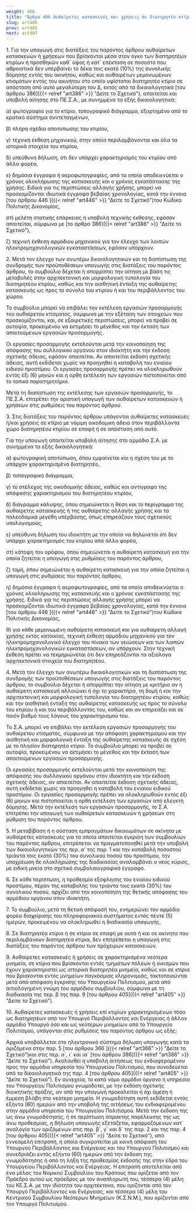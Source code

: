 ```yaml
---
weight: 406
title: "Άρθρο 406 Αυθαίρετες κατασκευές και χρήσεις σε διατηρητέο κτίριο"
slug: art406
prev: art405
next: art407
---
```


1\. Για την υπαγωγή στις διατάξεις του παρόντος άρθρου αυθαίρετων κατασκευών ή χρήσεων που βρίσκονται μέσα στον όγκο των διατηρητέων κτιρίων ή προσθηκών καθ\` ύψος ή κατ\` επέκταση σε ποσοστό που αθροιστικά δεν υπερβαίνει το δέκα τοις εκατό (10%) της συνολικής δόμησης εντός του ακινήτου, καθώς και αυθαιρέτων μεμονωμένων κτισμάτων εντός του ακινήτου στο οποίο υφίσταται διατηρητέο κτίριο σε απόσταση από αυτό μεγαλύτερη του Δ, εκτός από τα δικαιολογητικά [του άρθρου 386]({{< relref "art386" >}} "Δείτε το Σχετικό"), απαιτείται και υποβολή αίτησης στο ΠΕ.Σ.Α., με συνημμένα τα εξής δικαιολογητικά:

α) φωτογραφία για το κτίριο, τοπογραφικό διάγραμμα, εξαρτημένο από το κρατικό σύστημα συντεταγμένων,

β) πλήρη σχέδια αποτύπωσης του κτιρίου,

γ) τεχνική έκθεση μηχανικού, στην οποία περιλαμβάνονται και όλα τα ιστορικά στοιχεία του κτιρίου,

δ) υπεύθυνη δήλωση, ότι δεν υπάρχει χαρακτηρισμός του κτιρίου από άλλο φορέα,

ε) δημόσια έγγραφα ή αεροφωτογραφίες, από τα οποία αποδεικνύεται ο χρόνος ολοκλήρωσης της κατασκευής και ο χρόνος εγκατάστασης της χρήσης. Ειδικά για τις περιπτώσεις αλλαγής χρήσης, μπορεί να προσκομίζονται ιδιωτικά έγγραφα βεβαίας χρονολογίας, κατά την έννοια [του άρθρου 446 ]({{< relref "art446" >}} "Δείτε το Σχετικό")του Κώδικα Πολιτικής Δικονομίας,

στ) μελέτη στατικής επάρκειας ή υποβολή τεχνικής έκθεσης, εφόσον απαιτείται, σύμφωνα με [το άρθρο 386]({{< relref "art386" >}} "Δείτε το Σχετικό"),

ζ) τεχνική έκθεση αρμόδιου μηχανικού για τον έλεγχο των λοιπών ηλεκτρομηχανολογικών εγκαταστάσεων, εφόσον υπάρχουν.

2\. Μετά τον έλεγχο των ανωτέρω δικαιολογητικών και τη διαπίστωση της συνδρομής των προϋποθέσεων υπαγωγής στις διατάξεις του παρόντος άρθρου, το συμβούλιο δέχεται ή απορρίπτει την αίτηση με βάση τις μεταβολές στην αρχιτεκτονική και μορφολογική τυπολογία του διατηρητέου κτιρίου, καθώς και την αισθητική ένταξη της αυθαίρετης κατασκευής ως προς το σύνολο του κτιρίου ή και του περιβάλλοντος του χώρου.

Το συμβούλιο μπορεί να επιβάλει την εκτέλεση εργασιών προσαρμογής του αυθαίρετου κτίσματος, σύμφωνα με την εξέταση των στοιχείων που προσκομίζονται, και, σε εξαιρετικές περιπτώσεις, μπορεί να προβεί σε αυτοψία, προκειμένου να εκτιμήσει το μέγεθος και την έκταση των απαιτούμενων εργασιών προσαρμογής.

Οι εργασίες προσαρμογής εκτελούνται μετά την κοινοποίηση της απόφασης του συλλογικού οργάνου στον ιδιοκτήτη και την έκδοση σχετικής άδειας, εφόσον απαιτείται. Αν απαιτείται έκδοση σχετικής άδειας, αυτή εκδίδεται χωρίς να προηγηθεί η καταβολή του ενιαίου ειδικού προστίμου. Οι εργασίες προσαρμογής πρέπει να ολοκληρωθούν εντός έξι (6) μηνών και η ορθή εκτέλεση των εργασιών πιστοποιείται από το τοπικό παρατηρητήριο.

Μετά τη διαπίστωση της εκτέλεσης των εργασιών προσαρμογής, το ΠΕ.Σ.Α. επιτρέπει την οριστική υπαγωγή των αυθαίρετων κατασκευών ή χρήσεων στις ρυθμίσεις του παρόντος άρθρου.

3\. Στις διατάξεις του παρόντος άρθρου υπάγονται αυθαίρετες κατασκευές ή/και χρήσεις σε κτίριο με νόμιμη οικοδομική άδεια στον περιβάλλοντα χώρο διατηρητέου κτιρίου σε επαφή ή σε απόσταση από αυτό.

Για την υπαγωγή απαιτείται υποβολή αίτησης στο αρμόδιο Σ.Α. με συνημμένα τα εξής δικαιολογητικά:

α) φωτογραφική αποτύπωση, όπου εμφαίνεται και η σχέση του με το υπάρχον χαρακτηρισμένο διατηρητέο,

β) τοπογραφικό διάγραμμα,

γ) το στέλεχος της οικοδομικής άδειας, καθώς και αντίγραφο της απόφασης χαρακτηρισμού του διατηρητέου κτιρίου,

δ) διάγραμμα κάλυψης, όπου σημειώνεται η θέση και το περίγραμμα της αυθαίρετης κατασκευής ή της αυθαίρετης αλλαγής χρήσης και τα πολεοδομικά μεγέθη υπέρβασης, όπως επηρεάζουν τους σχετικούς υπολογισμούς,

ε) υπεύθυνη δήλωση του ιδιοκτήτη με την οποία να δηλώνεται ότι δεν υπάρχει χαρακτηρισμός του κτιρίου από άλλο φορέα,

στ) κάτοψη του ορόφου, όπου σημειώνεται η αυθαίρετη κατασκευή για την οποία ζητείται η υπαγωγή στις ρυθμίσεις του παρόντος άρθρου,

ζ) τομή, όπου σημειώνεται η αυθαίρετη κατασκευή για την οποία ζητείται η υπαγωγή στις ρυθμίσεις του παρόντος άρθρου,

η) δημόσια έγγραφα ή αεροφωτογραφίες, από τα οποία αποδεικνύεται ο χρόνος ολοκλήρωσης της κατασκευής και ο χρόνος εγκατάστασης της χρήσης. Ειδικά για τις περιπτώσεις αλλαγής χρήσης μπορεί να προσκομίζονται ιδιωτικά έγγραφα βεβαίας χρονολογίας, κατά την έννοια [του άρθρου 446 ]({{< relref "art446" >}} "Δείτε το Σχετικό")του Κώδικα Πολιτικής Δικονομίας,

θ) για κάθε μεμονωμένη αυθαίρετη κατασκευή και για αυθαίρετη αλλαγή χρήσης εκτός κατοικίας, τεχνική έκθεση αρμόδιου μηχανικού για τον ηλεκτρομηχανολογικό έλεγχο του πίνακα των γειώσεων και των λοιπών ηλεκτρομηχανολογικών εγκαταστάσεων, αν υπάρχουν. Στην τεχνική έκθεση πρέπει να τεκμηριώνεται ότι δεν επηρεάζονται τα αξιόλογα αρχιτεκτονικά στοιχεία του διατηρητέου.

4\. Μετά τον έλεγχο των ανωτέρω δικαιολογητικών και τη διαπίστωση της συνδρομής των προϋποθέσεων υπαγωγής στις διατάξεις του παρόντος άρθρου, το συμβούλιο δέχεται ή απορρίπτει την αίτηση με κριτήριο αν η αυθαίρετη κατασκευή αλλοιώνει ή όχι το χαρακτήρα, τη δομή ή και την αρχιτεκτονική και μορφολογική τυπολογία του διατηρητέου κτιρίου, καθώς και την αισθητική ένταξη της αυθαίρετης κατασκευής ως προς το σύνολο του κτιρίου ή και του περιβάλλοντός του, καθώς και αν επηρεάζει και σε ποιόν βαθμό τους λόγους του χαρακτηρισμού του.

Το Σ.Α. μπορεί να επιβάλει την εκτέλεση εργασιών προσαρμογής του αυθαίρετου κτίσματος, σύμφωνα με την απόφαση χαρακτηρισμού και την αισθητική και μορφολογική ένταξη της αυθαίρετης κατασκευής σε σχέση με το πλησίον διατηρητέο κτίριο. Το συμβούλιο μπορεί να προβεί σε αυτοψία, προκειμένου να εκτιμήσει το μέγεθος και την έκταση των απαιτούμενων εργασιών προσαρμογής.

Οι εργασίες προσαρμογής εκτελούνται μετά την κοινοποίηση της απόφασης του συλλογικού οργάνου στον ιδιοκτήτη και την έκδοση σχετικής άδειας, αν απαιτείται. Αν απαιτείται έκδοση σχετικής άδειας, αυτή εκδίδεται χωρίς να προηγηθεί η καταβολή του ενιαίου ειδικού προστίμου. Οι εργασίες προσαρμογής πρέπει να ολοκληρωθούν εντός έξι (6) μηνών και πιστοποιείται η ορθή εκτέλεση των εργασιών από ελεγκτή δόμησης. Μετά την εκτέλεση των εργασιών προσαρμογής, το Σ.Α. επιτρέπει την υπαγωγή των αυθαίρετων κατασκευών ή χρήσεων στη ρύθμιση του παρόντος άρθρου.

5\. Η μεταβίβαση ή η σύσταση εμπραγμάτων δικαιωμάτων σε ακίνητα με αυθαίρετες κατασκευές για τα οποία απαιτείται έγκριση των συμβουλίων του παρόντος άρθρου, επιτρέπεται να πραγματοποιηθεί μετά την υποβολή των δικαιολογητικών της περ. α’ της παρ. 1 και την καταβολή ποσοστού τριάντα τοις εκατό (30%) του συνολικού ποσού του προστίμου, την υποχρέωση δε ολοκλήρωσης της διαδικασίας αναλαμβάνει ο νέος κύριος, με ειδική μνεία στο σχετικό συμβολαιογραφικό έγγραφο.

6\. Σε κάθε περίπτωση, η προθεσμία εξόφλησης του ενιαίου ειδικού προστίμου, πέραν της καταβολής του τριάντα τοις εκατό (30%) του συνολικού ποσού, αρχίζει από την κοινοποίηση της θετικής απόφασης του αρμόδιου οργάνου στον ιδιοκτήτη.

7\. Το συμβούλιο, μετά τη θετική απόφασή του, ενημερώνει τον αρμόδιο φορέα διαχείρισης του πληροφοριακού συστήματος εντός πέντε (5) ημερών, προκειμένου να ολοκληρωθεί η διαδικασία υπαγωγής.

8\. Σε διατηρητέα κτίρια ή σε κτίρια σε επαφή με αυτά ή και σε ακίνητα που περιλαμβάνουν διατηρητέα κτίρια, δεν επιτρέπεται η υπαγωγή στις διατάξεις του παρόντος άρθρου των πρόχειρων κατασκευών.

9\. Αυθαίρετες κατασκευές ή χρήσεις σε χαρακτηρισμένα νεότερα μνημεία, σε κτίρια που βρίσκονται εντός τμημάτων πόλεων ή οικισμών που έχουν χαρακτηριστεί ως ιστορικά διατηρητέα μνημεία, καθώς και σε κτίρια που βρίσκονται εντός μνημείων παγκόσμιας κληρονομιάς, τακτοποιούνται μετά από απόφαση έγκρισης του Υπουργείου Πολιτισμού, μετά από αιτιολογημένη γνώμη του αρμόδιου συμβουλίου, σύμφωνα με τη διαδικασία της περ. β της παρ. 9 [του άρθρου 405]({{< relref "art405" >}} "Δείτε το Σχετικό").

10\. Αυθαίρετες κατασκευές ή χρήσεις επί κτιρίων χαρακτηρισμένων τόσο ως διατηρητέων από τον Υπουργό Περιβάλλοντος και Ενέργειας ή άλλον αρμόδιο Υπουργό όσο και ως νεότερων μνημείων από το Υπουργείο Πολιτισμού, υπάγονται στις ρυθμίσεις του παρόντος άρθρου ως εξής:

Αρχικά υποβάλλεται στο ηλεκτρονικό σύστημα δήλωση υπαγωγής κατά τα οριζόμενα στην παρ. 5 [του άρθρου 366 ]({{< relref "art366" >}} "Δείτε το Σχετικό")και στις περ. α\`, ι\` και ια\` [του άρθρου 386]({{< relref "art386" >}} "Δείτε το Σχετικό"). Ακολουθεί η υποβολή αιτήσεως του ενδιαφερομένου προς την αρμόδια υπηρεσία του Υπουργείου Πολιτισμού, που συνοδεύεται από τα δικαιολογητικά της παρ. 4 [του άρθρου 405]({{< relref "art405" >}} "Δείτε το Σχετικό"). Εν συνεχεία, το κατά νόμο αρμόδιο όργανο ή υπηρεσία του Υπουργείου Πολιτισμού γνωμοδοτεί, με την έκδοση σχετικής διοικητικής πράξης, αν από την υπαγωγή προκαλείται ή όχι άμεση ή έμμεση βλάβη στο νεότερο μνημείο. Η γνωμοδότηση αυτή εκδίδεται εντός εξήντα (60) ημερών από την υποβολή της αιτήσεως του ενδιαφερομένου στην αρμόδια υπηρεσία του Υπουργείου Πολιτισμού. Μετά την έκδοση της ως άνω γνωμοδότησης, ή σε περίπτωση άπρακτης παρέλευσης της ως άνω προθεσμίας, η δήλωση υπαγωγής εξετάζεται, εφαρμοζόμενων κατ\` αναλογία των οριζόμενων στις περ. β\`, γ\` και δ\` της παρ. 2 και της παρ. 4 [του άρθρου 405]({{< relref "art405" >}} "Δείτε το Σχετικό"), από εννεαμελή επιτροπή, η οποία συγκροτείται με κοινή απόφαση του Υπουργού Περιβάλλοντος και Ενέργειας και του Υπουργού Πολιτισμού και συνεδριάζει εντός εξήντα (60) ημερών από την έκδοση της γνωμοδότησης ή από τη λήξη της προθεσμίας έκδοσής της στην έδρα του Υπουργείου Περιβάλλοντος και Ενέργειας. Η επιτροπή αποτελείται από ένα μέλος του Νομικού Συμβουλίου του Κράτους που ορίζεται από τον Πρόεδρο αυτού ως πρόεδρος με τον αναπληρωτή του, τέσσερα (4) μέλη του ΚΕ.Σ.Α. με την ιδιότητα του αρχιτέκτονα, που ορίζονται από τον Υπουργό Περιβάλλοντος και Ενέργειας, και τέσσερα (4) μέλη του Κεντρικού Συμβουλίου Νεότερων Μνημείων (Κ.Σ.Ν.Μ.), που ορίζονται από τον Υπουργό Πολιτισμού.


